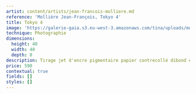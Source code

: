 ```yaml
---
artist: content/artists/jean-francois-molliere.md
reference: 'Mollière Jean-François, Tokyo 4'
title: Tokyo 4
image: 'https://galerie-gaia.s3.eu-west-3.amazonaws.com/tina/uploads/molliere-jean-francois/galerie-gaia-molliere-jf-tokyo-4-40-x-40-cm-jpeg.jpg'
technique: Photographie
dimensions:
  height: 40
  width: 40
  depth: 0
description: Tirage jet d'encre pigmentaire papier contrecollé dibond encadrement blanc standard 1/10
price: 590
contextual: true
fields: []
styles: []
---
```


